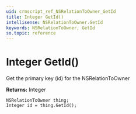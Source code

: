 ```yaml
---
uid: crmscript_ref_NSRelationToOwner_GetId
title: Integer GetId()
intellisense: NSRelationToOwner.GetId
keywords: NSRelationToOwner, GetId
so.topic: reference
---
```


# Integer GetId()

Get the primary key (id) for the NSRelationToOwner

**Returns:** Integer

```crmscript
NSRelationToOwner thing;
Integer id = thing.GetId();
```

